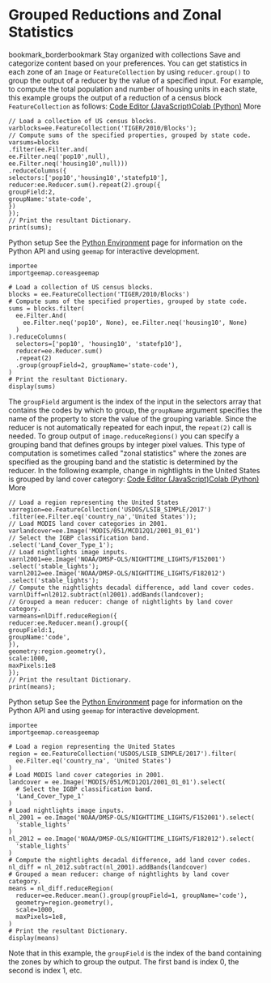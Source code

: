  
#  Grouped Reductions and Zonal Statistics 
bookmark_borderbookmark Stay organized with collections  Save and categorize content based on your preferences.
You can get statistics in each zone of an `Image` or `FeatureCollection` by using `reducer.group()` to group the output of a reducer by the value of a specified input. For example, to compute the total population and number of housing units in each state, this example groups the output of a reduction of a census block `FeatureCollection` as follows:
[Code Editor (JavaScript)](https://developers.google.com/earth-engine/guides/reducers_grouping#code-editor-javascript-sample)[Colab (Python)](https://developers.google.com/earth-engine/guides/reducers_grouping#colab-python-sample) More
```
// Load a collection of US census blocks.
varblocks=ee.FeatureCollection('TIGER/2010/Blocks');
// Compute sums of the specified properties, grouped by state code.
varsums=blocks
.filter(ee.Filter.and(
ee.Filter.neq('pop10',null),
ee.Filter.neq('housing10',null)))
.reduceColumns({
selectors:['pop10','housing10','statefp10'],
reducer:ee.Reducer.sum().repeat(2).group({
groupField:2,
groupName:'state-code',
})
});
// Print the resultant Dictionary.
print(sums);
```
Python setup
See the [ Python Environment](https://developers.google.com/earth-engine/guides/python_install) page for information on the Python API and using `geemap` for interactive development.
```
importee
importgeemap.coreasgeemap
```
```
# Load a collection of US census blocks.
blocks = ee.FeatureCollection('TIGER/2010/Blocks')
# Compute sums of the specified properties, grouped by state code.
sums = blocks.filter(
  ee.Filter.And(
    ee.Filter.neq('pop10', None), ee.Filter.neq('housing10', None)
  )
).reduceColumns(
  selectors=['pop10', 'housing10', 'statefp10'],
  reducer=ee.Reducer.sum()
  .repeat(2)
  .group(groupField=2, groupName='state-code'),
)
# Print the resultant Dictionary.
display(sums)
```

The `groupField` argument is the index of the input in the selectors array that contains the codes by which to group, the `groupName` argument specifies the name of the property to store the value of the grouping variable. Since the reducer is not automatically repeated for each input, the `repeat(2)` call is needed.
To group output of `image.reduceRegions()` you can specify a grouping band that defines groups by integer pixel values. This type of computation is sometimes called "zonal statistics" where the zones are specified as the grouping band and the statistic is determined by the reducer. In the following example, change in nightlights in the United States is grouped by land cover category:
[Code Editor (JavaScript)](https://developers.google.com/earth-engine/guides/reducers_grouping#code-editor-javascript-sample)[Colab (Python)](https://developers.google.com/earth-engine/guides/reducers_grouping#colab-python-sample) More
```
// Load a region representing the United States
varregion=ee.FeatureCollection('USDOS/LSIB_SIMPLE/2017')
.filter(ee.Filter.eq('country_na','United States'));
// Load MODIS land cover categories in 2001.
varlandcover=ee.Image('MODIS/051/MCD12Q1/2001_01_01')
// Select the IGBP classification band.
.select('Land_Cover_Type_1');
// Load nightlights image inputs.
varnl2001=ee.Image('NOAA/DMSP-OLS/NIGHTTIME_LIGHTS/F152001')
.select('stable_lights');
varnl2012=ee.Image('NOAA/DMSP-OLS/NIGHTTIME_LIGHTS/F182012')
.select('stable_lights');
// Compute the nightlights decadal difference, add land cover codes.
varnlDiff=nl2012.subtract(nl2001).addBands(landcover);
// Grouped a mean reducer: change of nightlights by land cover category.
varmeans=nlDiff.reduceRegion({
reducer:ee.Reducer.mean().group({
groupField:1,
groupName:'code',
}),
geometry:region.geometry(),
scale:1000,
maxPixels:1e8
});
// Print the resultant Dictionary.
print(means);
```
Python setup
See the [ Python Environment](https://developers.google.com/earth-engine/guides/python_install) page for information on the Python API and using `geemap` for interactive development.
```
importee
importgeemap.coreasgeemap
```
```
# Load a region representing the United States
region = ee.FeatureCollection('USDOS/LSIB_SIMPLE/2017').filter(
  ee.Filter.eq('country_na', 'United States')
)
# Load MODIS land cover categories in 2001.
landcover = ee.Image('MODIS/051/MCD12Q1/2001_01_01').select(
  # Select the IGBP classification band.
  'Land_Cover_Type_1'
)
# Load nightlights image inputs.
nl_2001 = ee.Image('NOAA/DMSP-OLS/NIGHTTIME_LIGHTS/F152001').select(
  'stable_lights'
)
nl_2012 = ee.Image('NOAA/DMSP-OLS/NIGHTTIME_LIGHTS/F182012').select(
  'stable_lights'
)
# Compute the nightlights decadal difference, add land cover codes.
nl_diff = nl_2012.subtract(nl_2001).addBands(landcover)
# Grouped a mean reducer: change of nightlights by land cover category.
means = nl_diff.reduceRegion(
  reducer=ee.Reducer.mean().group(groupField=1, groupName='code'),
  geometry=region.geometry(),
  scale=1000,
  maxPixels=1e8,
)
# Print the resultant Dictionary.
display(means)
```

Note that in this example, the `groupField` is the index of the band containing the zones by which to group the output. The first band is index 0, the second is index 1, etc.
